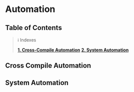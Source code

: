 # Automation
## Table of Contents

> ℹ️ Indexes
> 
> [**1. Cross-Compile Automation**]()
> [**2. System Automation**]()

## Cross Compile Automation

## System Automation
